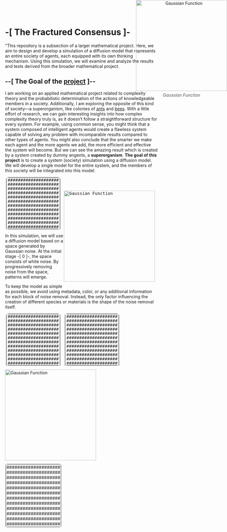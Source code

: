 # -[ The Fractured Consensus ]-
"This repository is a subsection of a larger mathematical project. Here, we aim to design and develop a simulation of a diffusion model that represents an entire society of agents, each equipped with its own thinking mechanism. Using this simulation, we will examine and analyze the results and tests derived from the broader mathematical project.

## --[ The Goal of the <u>project</u> ]--
I am working on an applied mathematical project related to complexity theory and the probabilistic determination of the actions of knowledgeable members in a society. Additionally, I am exploring the opposite of this kind of society—a superorganism, like colonies of <u>ants</u> and <u>bees</u>. With a little effort of research, we can gain interesting insights into how complex complexity theory truly is, as it doesn’t follow a straightforward structure for every system. For example, using common sense, you might think that a system composed of intelligent agents would create a flawless system capable of solving any problem with incomparable results compared to other types of agents. You might also conclude that the smarter we make each agent and the more agents we add, the more efficient and effective the system will become. But we can see the amazing result which is created by a system created by dummy angents, a <b>superorganism</b>.
<b>The goal of this project</b>  is to create a system (society) simulation using a diffusion model. We will develop a single model for the entire system, and the members of this society will be integrated into this model.

<style>
  .custom-underline {
    position: relative;
    display: inline-block;
  }
  .custom-underline::after {
    content: '';
    position: absolute;
    left: 0;
    bottom: -1px; /* Adjust this value to control the gap */
    width: 100%;
    height: 1px; /* Thickness of the underline */
    background-color: black; /* Color of the underline */
  }

  .underline-over-text {
    border-top: 1px solid black; /* Underline above the text */
    padding-top: 1px; /* Adjust this value to control the gap */
    display: inline-block;
  }

  .closer-lines {
    line-height: 0.94; /* Adjust this value to control spacing */
  }

  .inline-block {
    display: inline-block;
    width: 10%; /* Adjust width as needed */
    vertical-align: top; /* Aligns elements at the top */
  }
</style>


<p class="closer-lines">
|<span class="underline-over-text">####################</span>|<br>
|####################|<br>
|####################|<br>
|####################| <img src="https://latex.codecogs.com/svg.image?f(x)%20%3D%20%5Cfrac%7B1%7D%7B%5Csigma%20%5Csqrt%7B2%5Cpi%7D%7D%20e%5E%7B-%5Cfrac%7B(x%20-%20%5Cmu)%5E2%7D%7B2%5Csigma%5E2%7D%7D" alt="Gaussian Function" style="float: right; width: 300px; height: auto; margin: 0 10px 10px 0;"/>  <br>
|####################|<br>
|####################|<br>
|####################|<br>
|####################|<br>
|####################|<br>
|####################|<br>
|####################|<br>
|<span class="custom-underline">####################</span>|
</p>

<p>
  In this simulation, we will use a diffusion model based on a space generated by Gaussian noise. At the initial stage -[ 0 ]-, the space consists of white noise. By progressively removing noise from the space, patterns will emerge.

  To keep the model as simple as possible, we avoid using metadata, color, or any additional information for each block of noise removal. Instead, the only factor influencing the creation of different species or materials is the shape of the noise removal itself.
</p>

<style>
  .custom-underline {
    position: relative;
    display: inline-block;
  }
  .custom-underline::after {
    content: '';
    position: absolute;
    left: 0;
    bottom: -1px; /* Adjust this value to control the gap */
    width: 100%;
    height: 1px; /* Thickness of the underline */
    background-color: black; /* Color of the underline */
  }

  .underline-over-text {
    border-top: 1px solid black; /* Underline above the text */
    padding-top: 1px; /* Adjust this value to control the gap */
    display: inline-block;
  }

  .closer-lines {
    line-height: 0.94; /* Adjust this value to control spacing */
  }

  .inline-block {
    display: inline-block;
    width: 10%; /* Adjust width as needed */
    vertical-align: top; /* Aligns elements at the top */
  }
</style>

<p class="closer-lines">
|<span class="underline-over-text">####################</span>|    |<span class="underline-over-text">####################</span>|<br>
|####################|     |####################|<br>
|####################|     |####################|<br>
|####################|     |####################|<br>
|####################|     |####################|<br>
|####################|     |####################|<br>
|####################|     |####################|<br>
|####################|     |####################|<br>
|####################|     |####################|<br>
|####################|     |####################|<br>
|####################|     |####################|<br>
|<span class="custom-underline">####################</span>|     |<span class="custom-underline">####################</span>|
</p>

<img src="https://latex.codecogs.com/svg.image?f(x)%20%3D%20%5Cfrac%7B1%7D%7B%5Csigma%20%5Csqrt%7B2%5Cpi%7D%7D%20e%5E%7B-%5Cfrac%7B(x%20-%20%5Cmu)%5E2%7D%7B2%5Csigma%5E2%7D%7D" alt="Gaussian Function" width="300" />




<style>
  .closer-lines {
    line-height: 1; /* Tight spacing between lines */
    font-family: monospace; /* Ensures consistent character width */
    white-space: nowrap; /* Prevents lines from breaking */
    position: relative; /* Establishes a positioning context */
  }

  .image-container {
    position: absolute; /* Positions the image absolutely */
    top: 0; /* Aligns the image to the top */
    right: 0; /* Aligns the image to the right */
    text-align: center; /* Centers the caption */
  }

  .image-container img {
    width: 300px; /* Adjust image width as needed */
    height: auto; /* Maintains aspect ratio */
  }

  .image-container figcaption {
    font-style: italic; /* Italicizes the caption */
    color: #555; /* Sets caption color */
    margin-top: 5px; /* Adds space between image and caption */
  }
</style>

<p class="closer-lines">
  <div class="image-container">
    <img src="https://latex.codecogs.com/svg.image?f(x)%20%3D%20%5Cfrac%7B1%7D%7B%5Csigma%20%5Csqrt%7B2%5Cpi%7D%7D%20e%5E%7B-%5Cfrac%7B(x%20-%20%5Cmu)%5E2%7D%7B2%5Csigma%5E2%7D%7D" alt="Gaussian Function">
    <figcaption>Gaussian Function</figcaption>
  </div>
  |<span style="border-top: 1px solid black; padding-top: 1px;">####################</span>|<br>
  |####################|<br>
  |####################|<br>
  |####################|<br>
  |####################|<br>
  |####################|<br>
  |####################|<br>
  |####################|<br>
  |####################|<br>
  |####################|<br>
  |####################|<br>
  |<span style="border-bottom: 1px solid black; padding-bottom: 1px;">####################</span>|
</p>